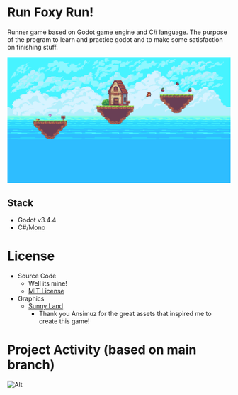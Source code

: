 # Run Foxy Run!
Runner game based on Godot game engine and C# language.
The purpose of the program to learn and practice godot and to make some satisfaction on finishing stuff.

![Game Screenshot](doc/readme_screen_shot.png)

## Stack
* Godot v3.4.4
* C#/Mono

# License
* Source Code
    * Well its mine!
    * [MIT License](LICENSE)
* Graphics
  * [Sunny Land](https://ansimuz.itch.io/sunny-land-pixel-game-art) 
    * Thank you Ansimuz for the great assets that inspired me to create this game!

# Project Activity (based on main branch) 
![Alt](https://repobeats.axiom.co/api/embed/6d0e33d0094203fe1f068657f52b7c0d02fc77aa.svg "Repobeats analytics image")